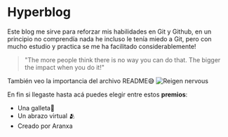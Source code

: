 # Hyperblog
Este blog me sirve para reforzar mis habilidades en Git y Github, en un principio no comprendía nada he incluso le tenía miedo a Git, pero con mucho estudio y practica se me ha facilitado considerablemente! 

> "The more people think there is no way you can do that. The bigger the impact when you do it!"

También veo la importancia del archivo README😅
![Reigen nervous](https://images-wixmp-ed30a86b8c4ca887773594c2.wixmp.com/f/33efae76-1383-4d52-b21a-19421ca1b64f/ddvzy76-857cacc4-c861-4026-aea2-7eeb464cbdce.png?token=eyJ0eXAiOiJKV1QiLCJhbGciOiJIUzI1NiJ9.eyJzdWIiOiJ1cm46YXBwOjdlMGQxODg5ODIyNjQzNzNhNWYwZDQxNWVhMGQyNmUwIiwiaXNzIjoidXJuOmFwcDo3ZTBkMTg4OTgyMjY0MzczYTVmMGQ0MTVlYTBkMjZlMCIsIm9iaiI6W1t7InBhdGgiOiJcL2ZcLzMzZWZhZTc2LTEzODMtNGQ1Mi1iMjFhLTE5NDIxY2ExYjY0ZlwvZGR2enk3Ni04NTdjYWNjNC1jODYxLTQwMjYtYWVhMi03ZWViNDY0Y2JkY2UucG5nIn1dXSwiYXVkIjpbInVybjpzZXJ2aWNlOmZpbGUuZG93bmxvYWQiXX0.HJEkhUZXKaWOAdwtyO_TzevZ11tejJmeh1RpB4jb0uA "Reigen nervous")

En fin si llegaste hasta acá puedes elegir entre estos **premios**:
- Una galleta🍪
- Un abrazo virtual 🫂
- Creado por Aranxa 

